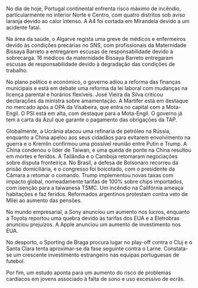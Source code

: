No dia de hoje, Portugal continental enfrenta risco máximo de incêndio, particularmente no interior Norte e Centro, com quatro distritos sob aviso laranja devido ao calor intenso. A A4 foi cortada em Mirandela devido a um acidente fatal.

Na área da saúde, o Algarve regista uma greve de médicos e enfermeiros devido às condições precárias no SNS, com profissionais da Maternidade Bissaya Barreto a entregarem escusas de responsabilidade devido à sobrecarga. 16 médicos da maternidade Bissaya Barreto entregaram escusas de responsabilidade devido à degradação das condições de trabalho.

No plano político e económico, o governo adiou a reforma das finanças municipais e está em debate uma reforma da lei laboral com mudanças na licença parental e horários flexíveis. José Vieira da Silva criticou declarações da ministra sobre amamentação. A Martifer está em destaque no mercado após a OPA da Visabeira, que entra no capital com a Mota-Engil. O PSI está em alta, com destaque para a Mota-Engil. O governo já tem a carta da Azul que garante o pagamento das obrigações da TAP.

Globalmente, a Ucrânia atacou uma refinaria de petróleo na Rússia, enquanto a China apelou aos seus cidadãos para evitarem envolvimento na guerra e o Kremlin confirmou uma possível reunião entre Putin e Trump. A China condenou o líder de Taiwan, e uma queda de ponte na China resultou em mortes e feridos. A Tailândia e o Camboja retomaram negociações sobre disputa fronteiriça. No Brasil, a defesa de Bolsonaro recorreu da prisão domiciliária, e o congresso foi boicotado, com o presidente da Câmara a retomar o comando. Trump implementou novas taxas com impacto global, nomeadamente tarifas de 100% sobre chips importados, com isenção para a taiwanesa TSMC. Um incêndio na Califórnia ameaça habitações e faz feridos. Reformados argentinos protestam contra veto de Milei ao aumento das pensões.

No mundo empresarial, a Sony anunciou um aumento nos lucros, enquanto a Toyota reportou uma quebra devido às tarifas dos EUA e a Eletrobras anunciou prejuízos. A Apple anunciou um aumento de investimento nos EUA.

No desporto, o Sporting de Braga procura lugar no play-off contra o Cluj e o Santa Clara tenta aproximar-se da fase seguinte contra o Larne. Constata-se um crescente investimento estrangeiro nas equipas portuguesas de futebol.

Por fim, um estudo aponta para um aumento do risco de problemas cardíacos em jovens associado à falta de sono e uso excessivo de ecrãs.